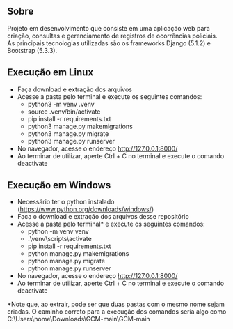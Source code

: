 ## Sobre
Projeto em desenvolvimento que consiste em uma aplicação web para criação, consultas e gerenciamento de registros de ocorrências policiais.
As principais tecnologias utilizadas são os frameworks Django (5.1.2) e Bootstrap (5.3.3).

## Execução em Linux
- Faça download e extração dos arquivos
- Acesse a pasta pelo terminal e execute os seguintes comandos:
     - python3 -m venv .venv
     - source .venv/bin/activate
     - pip install -r requirements.txt
     - python3 manage.py makemigrations
     - python3 manage.py migrate
     - python3 manage.py runserver
- No navegador, acesse o endereço http://127.0.0.1:8000/
- Ao terminar de utilizar, aperte Ctrl + C no terminal e execute o comando deactivate


## Execução em Windows
- Necessário ter o python instalado (https://www.python.org/downloads/windows/)
- Faca o download e extração dos arquivos desse repositório
- Acesse a pasta pelo terminal* e execute os seguintes comandos:
	- python -m venv venv
	- .\venv\scripts\activate
	- pip install -r requirements.txt
	- python manage.py makemigrations
	- python manage.py migrate
	- python manage.py runserver
- No navegador, acesse o endereço http://127.0.0.1:8000/
- Ao terminar de utilizar, aperte Ctrl + C no terminal e execute o comando deactivate

*Note que, ao extrair, pode ser que duas pastas com o mesmo nome sejam criadas. O caminho correto para a execução dos comandos seria algo como C:\Users\nome\Downloads\GCM-main\GCM-main



